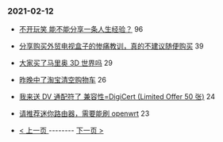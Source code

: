 ### 2021-02-12 
- [不开玩笑 能不能分享一条人生经验？](https://www.v2ex.com/t/753038) 96
- [分享购买外贸电视盒子的惨痛教训，真的不建议随便购买](https://www.v2ex.com/t/752999) 39
- [大家买了马里奥 3D 世界吗](https://www.v2ex.com/t/753010) 29
- [昨晚中了淘宝清空购物车](https://www.v2ex.com/t/753055) 26
- [我来送 DV 通配符了 兼容性=DigiCert (Limited Offer 50 张)](https://www.v2ex.com/t/753028) 24
- [请推荐迷你路由器，需要能刷 openwrt](https://www.v2ex.com/t/753015) 23 

- [ < 上一页 ](https://github.com/able8/v2ex-hot-record/blob/master/2021-02-11.md) -------- [ 下一页 > ](https://github.com/able8/v2ex-hot-record/blob/master/2021-02-13.md)